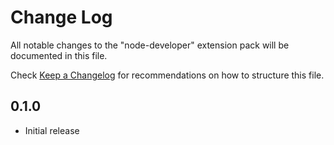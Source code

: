 # Change Log

All notable changes to the "node-developer" extension pack will be documented in this file.

Check [Keep a Changelog](http://keepachangelog.com/) for recommendations on how to structure this file.

## 0.1.0

- Initial release
